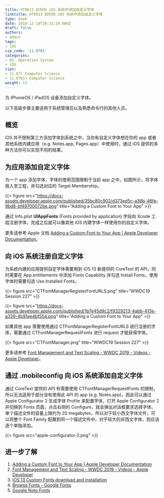 ```yaml
---
title: HT0013 如何向 iOS 系统中添加自定义字体
linktitle: HT0013 如何向 iOS 系统中添加自定义字体
type: book
date: 2018-12-10T10:31:29.000Z
draft: false
authors:
- admin
tags:
- iOS
cip_code: '11.0701'
categories:
- OS. Operation System
- iOS
cips:
- 11.07) Computer Science
- 11.0701) Computer Science
weight: 13
---
```


为 iPhoneOS / iPadOS 设备添加自定义字体。

以下高级步骤主要适用于系统管理员以及熟悉命令行的其他人员。

## 概览

iOS 并不限制第三方添加字体到系统之中，当你有自定义字体想在你的 app 或者其他系统内建应用（e.g. Notes.app, Pages.app）中使用时，通过 iOS 提供的多种方法你可以实现不同的结果。

## 为应用添加自定义字体

为一个 app 添加字体，字体的使用范围限制于当前 app 之中，如图所示，将字体拖入至工程，并勾选对应的 Target Membership。

{{< figure src="https://docs-assets.developer.apple.com/published/35bc80c902/d373ed5c-a36b-46fe-9bd8-bf49700072be.png" title="Adding a Custom Font to Your App" >}}

通过 Info.plist **UIAppFonts** (Fonts provided by application) 字段向 Xcode 工程注册字体，完成之后就可以像其他 iOS 内建字体一样使用你的自定义字体。

更多请参考 Apple 文档 [Adding a Custom Font to Your App | Apple Developer Documentation](https://developer.apple.com/documentation/uikit/text_display_and_fonts/adding_a_custom_font_to_your_app)。

## 向 iOS 系统注册自定义字体

为系统内建的应用提供自定字体需要用到 iOS 13 新提供的 CoreText 的 API，同时需要在 App.entitlements 中添加 Fonts Capability 并勾选 Install Fonts，使用字体时需要勾选 Use Installed Fonts。

{{< figure src="CTFontManagerRegisterFontURLS.png" title="WWDC19 Session 227" >}}

{{< figure src="https://docs-assets.developer.apple.com/published/1b7e45d9c2/f9329213-4abb-413e-a339-4b91ee4bf554.png" title="Adding a Custom Font to Your App" >}}

如果其他 app 需要使用通过 CTFontManagerRegisterFontURLS  进行注册的字体，需要通过 CTFontManagerRequestFonts 进行 request 才能获得字体。

{{< figure src="CTFontManager.png" title="WWDC19 Session 227" >}}

更多请参考 [Font Management and Text Scaling - WWDC 2019 - Videos - Apple Developer](https://developer.apple.com/videos/play/wwdc2019/227/)。

## 通过 .mobileconfig 向 iOS 系统添加自定义字体

通过 CoreText 提供的 API 有需要使用 CTFontManagerRequestFonts 的限制，所以无法适用于部分没有使用此 API 的 app (e.g. Notes.app)，因此可以通过 Apple Configurator 2 生成字体 Profile 来配置字体，打开 Apple Configurator 2 并切换到 Fonts 页面，点击右侧的 Configure，就会弹出对话框要求选择字体。
单个描述文件的容量上限约为 20 megabytes，所以对于较小西文字体文件，可以将整个 Font Family 配置到同一个描述文件中，对于较大的非西文字体，则应该逐个单独添加。

{{< figure src="apple-configurator-2.png" >}}

## 进一步了解

1. [Adding a Custom Font to Your App | Apple Developer Documentation](https://developer.apple.com/documentation/uikit/text_display_and_fonts/adding_a_custom_font_to_your_app)
2. [Font Management and Text Scaling - WWDC 2019 - Videos - Apple Developer](https://developer.apple.com/videos/play/wwdc2019/227/)
3. [iOS 13 Custom Fonts download and installation](https://stackoverflow.com/questions/57653398/ios-13-custom-fonts-download-and-installation)
4. [Browse Fonts - Google Fonts](https://fonts.google.com)
5. [Google Noto Fonts](https://www.google.cn/get/noto/)